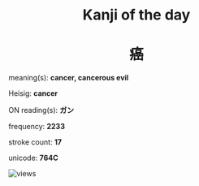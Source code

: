 <h1 align="center">Kanji of the day</h1>
<h1 align="center">癌</h1>
<p align="left">meaning(s): <b>cancer, cancerous evil</b></p>
<p align="left">Heisig: <b>cancer</b></p>
<p align="left">ON reading(s): <b>ガン</b></p>
<p align="left">frequency: <b>2233</b></p>
<p align="left">stroke count: <b>17</b></p>
<p align="left">unicode: <b>764C</b></p>
<p align="left"><img src="https://komarev.com/ghpvc/?username=tristanwagner-kanjioftheday&label=Views&color=0e75b6&style=flat" alt="views"/></p>
